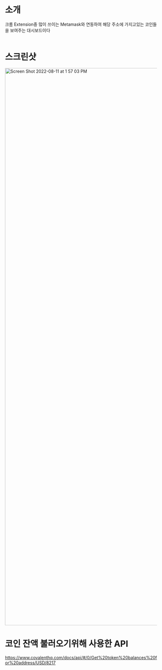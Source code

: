 # 소개
크롬 Extension중 많이 쓰이는 Metamask와 연동하여 해당 주소에 가지고있는 코인들을 보여주는 대시보드이다
<br /><br />

# 스크린샷
<img width="1839" alt="Screen Shot 2022-08-11 at 1 57 03 PM" src="https://user-images.githubusercontent.com/71641127/184070603-48f6a2b7-296d-4a4d-88fc-ce0e4bd3cef0.png">

# 코인 잔액 불러오기위해 사용한 API
https://www.covalenthq.com/docs/api/#/0/Get%20token%20balances%20for%20address/USD/8217